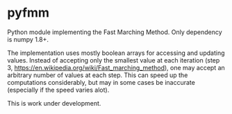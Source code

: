 # pyfmm
Python module implementing the Fast Marching Method. Only dependency is numpy 1.8+.

The implementation uses mostly boolean arrays for accessing and updating values. Instead of accepting only the smallest value at each iteration (step 3, https://en.wikipedia.org/wiki/Fast_marching_method), one may accept an arbitrary number of values at each step. This can speed up the computations considerably, but may in some cases be inaccurate (especially if the speed varies alot).

This is work under development.
